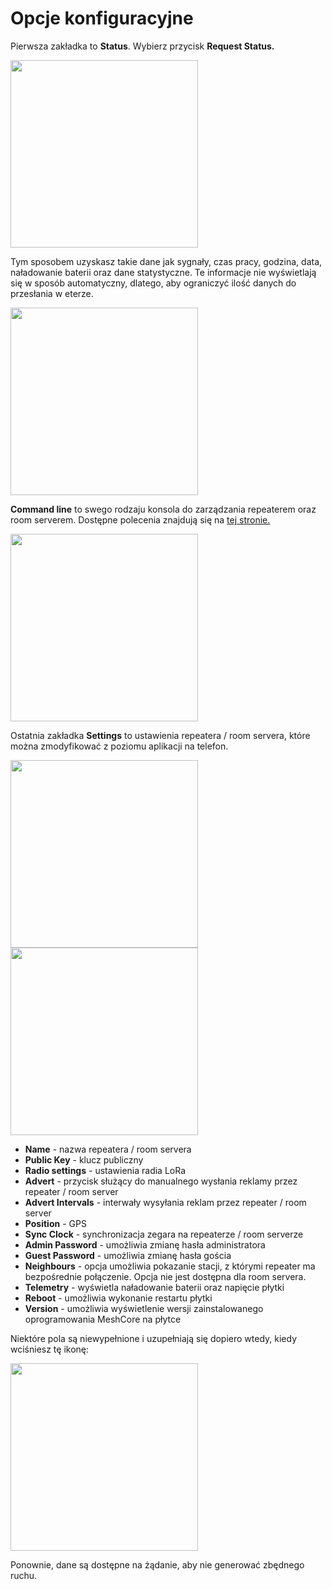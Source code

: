 # Opcje konfiguracyjne

Pierwsza zakładka to **Status**. Wybierz przycisk **Request Status.**

<img src="/zaawansowane/repeater/img/zdalneZarzadzanieRepeaterem/11.webp" width="300px">

Tym sposobem uzyskasz takie dane jak sygnały, czas pracy, godzina, data, naładowanie baterii oraz dane statystyczne. Te informacje nie wyświetlają się w sposób automatyczny, dlatego, aby ograniczyć ilość danych do przesłania w eterze.

<img src="/zaawansowane/repeater/img/zdalneZarzadzanieRepeaterem/12.webp" width="300px">

**Command line** to swego rodzaju konsola do zarządzania repeaterem oraz room serverem. Dostępne polecenia znajdują się na <a href="https://github.com/meshcore-dev/MeshCore/wiki/Repeater-&-Room-Server-CLI-Reference#commands-via-serial-or-remote" target="_blank">tej stronie.</a>

<img src="/zaawansowane/repeater/img/zdalneZarzadzanieRepeaterem/13.webp" width="300px">
 
 Ostatnia zakładka **Settings** to ustawienia repeatera / room servera, które można zmodyfikować z poziomu aplikacji na telefon. 

<img src="/zaawansowane/repeater/img/zdalneZarzadzanieRepeaterem/14.webp" width="300px">
<img src="/zaawansowane/repeater/img/zdalneZarzadzanieRepeaterem/15.webp" width="300px">

   - **Name** - nazwa repeatera / room servera 
   - **Public Key** - klucz publiczny
   - **Radio settings** - ustawienia radia LoRa
   - **Advert** - przycisk służący do manualnego wysłania reklamy przez repeater / room server
   - **Advert Intervals** - interwały wysyłania reklam przez repeater / room server
   - **Position** - GPS
   - **Sync Clock** - synchronizacja zegara na repeaterze / room serverze
   - **Admin Password** - umożliwia zmianę hasła administratora
   - **Guest Password** - umożliwia zmianę hasła gościa
   - **Neighbours** - opcja umożliwia pokazanie stacji, z którymi repeater ma bezpośrednie połączenie. Opcja nie jest dostępna dla room servera.
   - **Telemetry** - wyświetla naładowanie baterii oraz napięcie płytki
   - **Reboot** - umożliwia wykonanie restartu płytki
   - **Version** - umożliwia wyświetlenie wersji zainstalowanego oprogramowania MeshCore na płytce

Niektóre pola są niewypełnione i uzupełniają się dopiero wtedy, kiedy wciśniesz tę ikonę:

<img src="/zaawansowane/repeater/img/zdalneZarzadzanieRepeaterem/16.webp" width="300px">

Ponownie, dane są dostępne na żądanie, aby nie generować zbędnego ruchu. 
